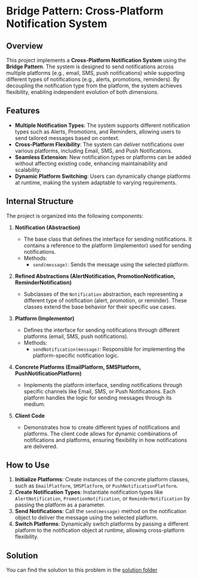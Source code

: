 # Bridge Pattern: Cross-Platform Notification System

## Overview

This project implements a **Cross-Platform Notification System** using the **Bridge Pattern**. The system is designed to send notifications across multiple platforms (e.g., email, SMS, push notifications) while supporting different types of notifications (e.g., alerts, promotions, reminders). By decoupling the notification type from the platform, the system achieves flexibility, enabling independent evolution of both dimensions.

## Features

- **Multiple Notification Types**: The system supports different notification types such as Alerts, Promotions, and Reminders, allowing users to send tailored messages based on context.
- **Cross-Platform Flexibility**: The system can deliver notifications over various platforms, including Email, SMS, and Push Notifications.
- **Seamless Extension**: New notification types or platforms can be added without affecting existing code, enhancing maintainability and scalability.
- **Dynamic Platform Switching**: Users can dynamically change platforms at runtime, making the system adaptable to varying requirements.

## Internal Structure

The project is organized into the following components:

1. **Notification (Abstraction)**

   - The base class that defines the interface for sending notifications. It contains a reference to the platform (implementor) used for sending notifications.
   - Methods:
     - `send(message)`: Sends the message using the selected platform.

2. **Refined Abstractions (AlertNotification, PromotionNotification, ReminderNotification)**

   - Subclasses of the `Notification` abstraction, each representing a different type of notification (alert, promotion, or reminder). These classes extend the base behavior for their specific use cases.

3. **Platform (Implementor)**

   - Defines the interface for sending notifications through different platforms (email, SMS, push notifications).
   - Methods:
     - `sendNotification(message)`: Responsible for implementing the platform-specific notification logic.

4. **Concrete Platforms (EmailPlatform, SMSPlatform, PushNotificationPlatform)**

   - Implements the platform interface, sending notifications through specific channels like Email, SMS, or Push Notifications. Each platform handles the logic for sending messages through its medium.

5. **Client Code**
   - Demonstrates how to create different types of notifications and platforms. The client code allows for dynamic combinations of notifications and platforms, ensuring flexibility in how notifications are delivered.

## How to Use

1. **Initialize Platforms**: Create instances of the concrete platform classes, such as `EmailPlatform`, `SMSPlatform`, or `PushNotificationPlatform`.
2. **Create Notification Types**: Instantiate notification types like `AlertNotification`, `PromotionNotification`, or `ReminderNotification` by passing the platform as a parameter.
3. **Send Notifications**: Call the `send(message)` method on the notification object to deliver the message using the selected platform.
4. **Switch Platforms**: Dynamically switch platforms by passing a different platform to the notification object at runtime, allowing cross-platform flexibility.

## Solution

You can find the solution to this problem in the [solution folder](/Learning_2.0/Solutions/Structural-pattern-solutions/cross-platform-notification-system)
